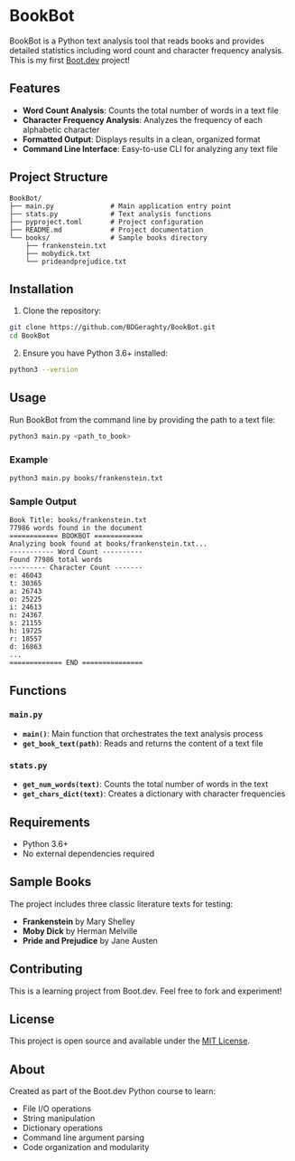 # BookBot

BookBot is a Python text analysis tool that reads books and provides detailed statistics including word count and character frequency analysis. This is my first [Boot.dev](https://www.boot.dev) project!

## Features

- **Word Count Analysis**: Counts the total number of words in a text file
- **Character Frequency Analysis**: Analyzes the frequency of each alphabetic character
- **Formatted Output**: Displays results in a clean, organized format
- **Command Line Interface**: Easy-to-use CLI for analyzing any text file

## Project Structure

```
BookBot/
├── main.py              # Main application entry point
├── stats.py             # Text analysis functions
├── pyproject.toml       # Project configuration
├── README.md            # Project documentation
└── books/               # Sample books directory
    ├── frankenstein.txt
    ├── mobydick.txt
    └── prideandprejudice.txt
```

## Installation

1. Clone the repository:
```bash
git clone https://github.com/BDGeraghty/BookBot.git
cd BookBot
```

2. Ensure you have Python 3.6+ installed:
```bash
python3 --version
```

## Usage

Run BookBot from the command line by providing the path to a text file:

```bash
python3 main.py <path_to_book>
```

### Example

```bash
python3 main.py books/frankenstein.txt
```

### Sample Output

```
Book Title: books/frankenstein.txt
77986 words found in the document
============ BOOKBOT ============
Analyzing book found at books/frankenstein.txt...
----------- Word Count ----------
Found 77986 total words
--------- Character Count -------
e: 46043
t: 30365
a: 26743
o: 25225
i: 24613
n: 24367
s: 21155
h: 19725
r: 18557
d: 16863
...
============= END ===============
```

## Functions

### `main.py`
- **`main()`**: Main function that orchestrates the text analysis process
- **`get_book_text(path)`**: Reads and returns the content of a text file

### `stats.py`
- **`get_num_words(text)`**: Counts the total number of words in the text
- **`get_chars_dict(text)`**: Creates a dictionary with character frequencies

## Requirements

- Python 3.6+
- No external dependencies required

## Sample Books

The project includes three classic literature texts for testing:
- **Frankenstein** by Mary Shelley
- **Moby Dick** by Herman Melville  
- **Pride and Prejudice** by Jane Austen

## Contributing

This is a learning project from Boot.dev. Feel free to fork and experiment!

## License

This project is open source and available under the [MIT License](LICENSE).

## About

Created as part of the Boot.dev Python course to learn:
- File I/O operations
- String manipulation
- Dictionary operations
- Command line argument parsing
- Code organization and modularity